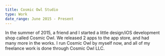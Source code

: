 ```yaml
---
title: Cosmic Owl Studio
type: Work
date_range: June 2015 - Present
---
```


In the summer of 2015, a friend and I started a little design/iOS development shop called Cosmic Owl. We released 2 apps to the app store, and had many more in the works. I run Cosmic Owl by myself now, and all of my freelance work is done through Cosmic Owl LLC. 